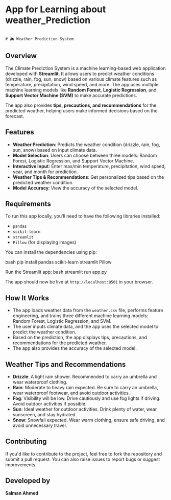 # App for Learning about weather_Prediction
 

                                                                                    # 🌦️ Weather Prediction System

## Overview
The Climate Prediction System is a machine learning-based web application developed with **Streamlit**. It allows users to predict weather conditions (drizzle, rain, fog, sun, snow) based on various climate features such as temperature, precipitation, wind speed, and more. The app uses multiple machine learning models like **Random Forest**, **Logistic Regression**, and **Support Vector Machine (SVM)** to make accurate predictions.

The app also provides **tips, precautions, and recommendations** for the predicted weather, helping users make informed decisions based on the forecast.

## Features
- **Weather Prediction**: Predicts the weather condition (drizzle, rain, fog, sun, snow) based on input climate data.
- **Model Selection**: Users can choose between three models: Random Forest, Logistic Regression, and Support Vector Machine.
- **Interactive Input**: Enter max/min temperature, precipitation, wind speed, year, and month for prediction.
- **Weather Tips & Recommendations**: Get personalized tips based on the predicted weather condition.
- **Model Accuracy**: View the accuracy of the selected model.

## Requirements
To run this app locally, you'll need to have the following libraries installed:

- `pandas`
- `scikit-learn`
- `streamlit`
- `Pillow` (for displaying images)

You can install the dependencies using pip:

bash
pip install pandas scikit-learn streamlit Pillow


Run the Streamlit app:
   bash
   streamlit run app.py
   

   The app should now be live at `http://localhost:8501` in your browser.

## How It Works
- The app loads weather data from the `weather.csv` file, performs feature engineering, and trains three different machine learning models: Random Forest, Logistic Regression, and SVM.
- The user inputs climate data, and the app uses the selected model to predict the weather condition.
- Based on the prediction, the app displays tips, precautions, and recommendations for the predicted weather.
- The app also provides the accuracy of the selected model.

## Weather Tips and Recommendations

- **Drizzle**: A light rain shower. Recommended to carry an umbrella and wear waterproof clothing.
- **Rain**: Moderate to heavy rain expected. Be sure to carry an umbrella, wear waterproof footwear, and avoid outdoor activities.
- **Fog**: Visibility will be low. Drive cautiously and use fog lights if driving. Avoid outdoor activities if possible.
- **Sun**: Ideal weather for outdoor activities. Drink plenty of water, wear sunscreen, and stay hydrated.
- **Snow**: Snowfall expected. Wear warm clothing, ensure safe driving, and avoid unnecessary travel.

## Contributing

If you'd like to contribute to the project, feel free to fork the repository and submit a pull request. You can also raise issues to report bugs or suggest improvements.

## Developed by
**Salman Ahmed**

